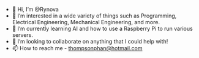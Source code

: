 - 👋 Hi, I’m @Rynova
- 👀 I’m interested in a wide variety of things such as Programming, Electrical Engineering, Mechanical Engineering, and more.
- 🌱 I’m currently learning AI and how to use a Raspberry Pi to run various servers.
- 💞️ I’m looking to collaborate on anything that I could help with!
- 📫 How to reach me - thompsonphan@hotmail.com

<!---
Rynova/Rynova is a ✨ special ✨ repository because its `README.md` (this file) appears on your GitHub profile.
You can click the Preview link to take a look at your changes.
--->
